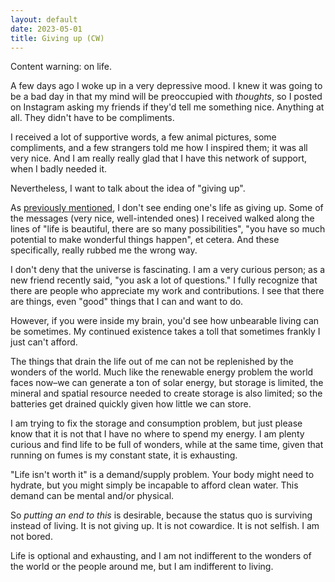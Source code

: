 ```yaml
---
layout: default
date: 2023-05-01
title: Giving up (CW)
---
```


Content warning: on life.

A few days ago I woke up in a very depressive mood. I knew it was going to be a bad day in that my mind will be preoccupied with _thoughts_, so I posted on Instagram asking my friends if they'd tell me something nice. Anything at all. They didn't have to be compliments. 

I received a lot of supportive words, a few animal pictures, some compliments, and a few strangers told me how I inspired them; it was all very nice. And I am really really glad that I have this network of support, when I badly needed it.

Nevertheless, I want to talk about the idea of "giving up". 

As [previously mentioned](/posts/depression), I don't see ending one's life as giving up. Some of the messages (very nice, well-intended ones) I received walked along the lines of "life is beautiful, there are so many possibilities", "you have so much potential to make wonderful things happen", et cetera. And these specifically, really rubbed me the wrong way.

I don't deny that the universe is fascinating. I am a very curious person; as a new friend recently said, "you ask a lot of questions." I fully recognize that there are people who appreciate my work and contributions. I see that there are things, even "good" things that I can and want to do.

However, if you were inside my brain, you'd see how unbearable living can be sometimes. My continued existence takes a toll that sometimes frankly I just can't afford.

The things that drain the life out of me can not be replenished by the wonders of the world. Much like the renewable energy problem the world faces now–we can generate a ton of solar energy, but storage is limited, the mineral and spatial resource needed to create storage is also limited; so the batteries get drained quickly given how little we can store.

I am trying to fix the storage and consumption problem, but just please know that it is not that I have no where to spend my energy. I am plenty curious and find life to be full of wonders, while at the same time, given that running on fumes is my constant state, it is exhausting.

"Life isn't worth it" is a demand/supply problem. Your body might need to hydrate, but you might simply be incapable to afford clean water. This demand can be mental and/or physical.

So _putting an end to this_ is desirable, because the status quo is surviving instead of living. It is not giving up. It is not cowardice. It is not selfish. I am not bored.

Life is optional and exhausting, and I am not indifferent to the wonders of the world or the people around me, but I am indifferent to living.
